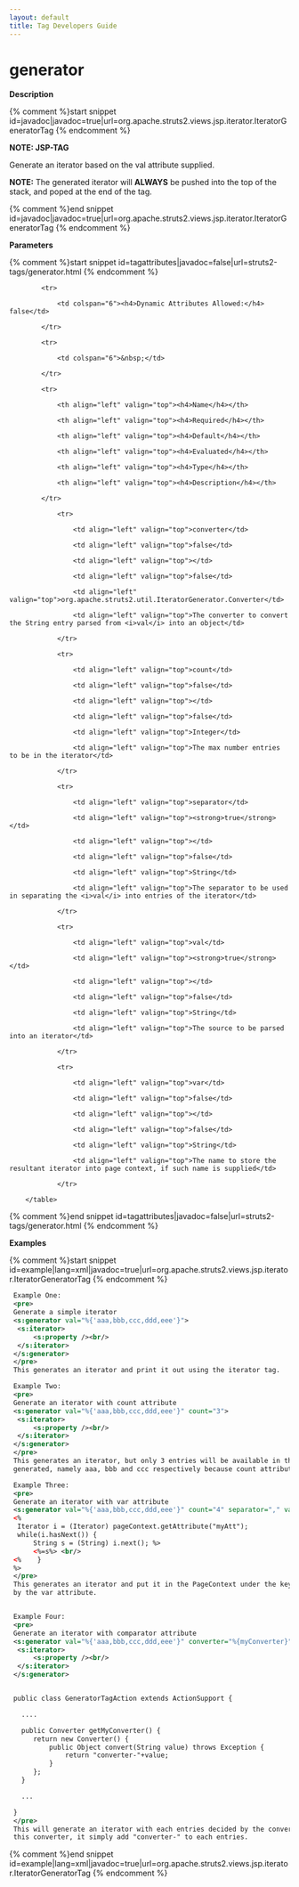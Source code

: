 ```yaml
---
layout: default
title: Tag Developers Guide
---
```


# generator

__Description__



{% comment %}start snippet id=javadoc|javadoc=true|url=org.apache.struts2.views.jsp.iterator.IteratorGeneratorTag {% endcomment %}
<p> <b>NOTE: JSP-TAG</b>

 <p>Generate an iterator based on the val attribute supplied.</P>

 <b>NOTE:</b> The generated iterator will <b>ALWAYS</b> be pushed into the top of the stack, and poped
 at the end of the tag.
</p>
{% comment %}end snippet id=javadoc|javadoc=true|url=org.apache.struts2.views.jsp.iterator.IteratorGeneratorTag {% endcomment %}

__Parameters__



{% comment %}start snippet id=tagattributes|javadoc=false|url=struts2-tags/generator.html {% endcomment %}
<p>		<table width="100%">

			<tr>

				<td colspan="6"><h4>Dynamic Attributes Allowed:</h4> false</td>

			</tr>

			<tr>

				<td colspan="6">&nbsp;</td>

			</tr>

			<tr>

				<th align="left" valign="top"><h4>Name</h4></th>

				<th align="left" valign="top"><h4>Required</h4></th>

				<th align="left" valign="top"><h4>Default</h4></th>

				<th align="left" valign="top"><h4>Evaluated</h4></th>

				<th align="left" valign="top"><h4>Type</h4></th>

				<th align="left" valign="top"><h4>Description</h4></th>

			</tr>

				<tr>

					<td align="left" valign="top">converter</td>

					<td align="left" valign="top">false</td>

					<td align="left" valign="top"></td>

					<td align="left" valign="top">false</td>

					<td align="left" valign="top">org.apache.struts2.util.IteratorGenerator.Converter</td>

					<td align="left" valign="top">The converter to convert the String entry parsed from <i>val</i> into an object</td>

				</tr>

				<tr>

					<td align="left" valign="top">count</td>

					<td align="left" valign="top">false</td>

					<td align="left" valign="top"></td>

					<td align="left" valign="top">false</td>

					<td align="left" valign="top">Integer</td>

					<td align="left" valign="top">The max number entries to be in the iterator</td>

				</tr>

				<tr>

					<td align="left" valign="top">separator</td>

					<td align="left" valign="top"><strong>true</strong></td>

					<td align="left" valign="top"></td>

					<td align="left" valign="top">false</td>

					<td align="left" valign="top">String</td>

					<td align="left" valign="top">The separator to be used in separating the <i>val</i> into entries of the iterator</td>

				</tr>

				<tr>

					<td align="left" valign="top">val</td>

					<td align="left" valign="top"><strong>true</strong></td>

					<td align="left" valign="top"></td>

					<td align="left" valign="top">false</td>

					<td align="left" valign="top">String</td>

					<td align="left" valign="top">The source to be parsed into an iterator</td>

				</tr>

				<tr>

					<td align="left" valign="top">var</td>

					<td align="left" valign="top">false</td>

					<td align="left" valign="top"></td>

					<td align="left" valign="top">false</td>

					<td align="left" valign="top">String</td>

					<td align="left" valign="top">The name to store the resultant iterator into page context, if such name is supplied</td>

				</tr>

		</table>

</p>
{% comment %}end snippet id=tagattributes|javadoc=false|url=struts2-tags/generator.html {% endcomment %}

__Examples__



{% comment %}start snippet id=example|lang=xml|javadoc=true|url=org.apache.struts2.views.jsp.iterator.IteratorGeneratorTag {% endcomment %}

```xml
 Example One:
 <pre>
 Generate a simple iterator
 <s:generator val="%{'aaa,bbb,ccc,ddd,eee'}">
  <s:iterator>
      <s:property /><br/>
  </s:iterator>
 </s:generator>
 </pre>
 This generates an iterator and print it out using the iterator tag.

 Example Two:
 <pre>
 Generate an iterator with count attribute
 <s:generator val="%{'aaa,bbb,ccc,ddd,eee'}" count="3">
  <s:iterator>
      <s:property /><br/>
  </s:iterator>
 </s:generator>
 </pre>
 This generates an iterator, but only 3 entries will be available in the iterator
 generated, namely aaa, bbb and ccc respectively because count attribute is set to 3

 Example Three:
 <pre>
 Generate an iterator with var attribute
 <s:generator val="%{'aaa,bbb,ccc,ddd,eee'}" count="4" separator="," var="myAtt" />
 <%
  Iterator i = (Iterator) pageContext.getAttribute("myAtt");
  while(i.hasNext()) {
      String s = (String) i.next(); %>
      <%=s%> <br/>
 <%    }
 %>
 </pre>
 This generates an iterator and put it in the PageContext under the key as specified
 by the var attribute.


 Example Four:
 <pre>
 Generate an iterator with comparator attribute
 <s:generator val="%{'aaa,bbb,ccc,ddd,eee'}" converter="%{myConverter}">
  <s:iterator>
      <s:property /><br/>
  </s:iterator>
 </s:generator>


 public class GeneratorTagAction extends ActionSupport {

   ....

   public Converter getMyConverter() {
      return new Converter() {
          public Object convert(String value) throws Exception {
              return "converter-"+value;
          }
      };
   }

   ...

 }
 </pre>
 This will generate an iterator with each entries decided by the converter supplied. With
 this converter, it simply add "converter-" to each entries.

```

{% comment %}end snippet id=example|lang=xml|javadoc=true|url=org.apache.struts2.views.jsp.iterator.IteratorGeneratorTag {% endcomment %}
